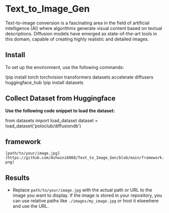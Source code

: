 # Text_to_Image_Gen
Text-to-image conversion is a fascinating area in the field of artificial intelligence (AI) where algorithms generate visual content based on textual descriptions. Diffusion models have emerged as state-of-the-art tools in this domain, capable of creating highly realistic and detailed images.

## Install
To set up the environment, use the following commands:

!pip install torch torchvision transformers datasets accelerate diffusers huggingface_hub
!pip install datasets

## Collect Dataset from Huggingface

**Use the following code snippet to load the dataset:**

from datasets import load_dataset
dataset = load_dataset('poloclub/diffusiondb') 

## framework⁠
`[path/to/your/image.jpg](https://github.com/Ashwini6868/Text_to_Image_Gen/blob/main/framework.png)`



## Results
- Replace `path/to/your/image.jpg` with the actual path or URL to the image you want to display. If the image is stored in your repository, you can use relative paths like `./images/my_image.jpg` or host it elsewhere and use the URL.







